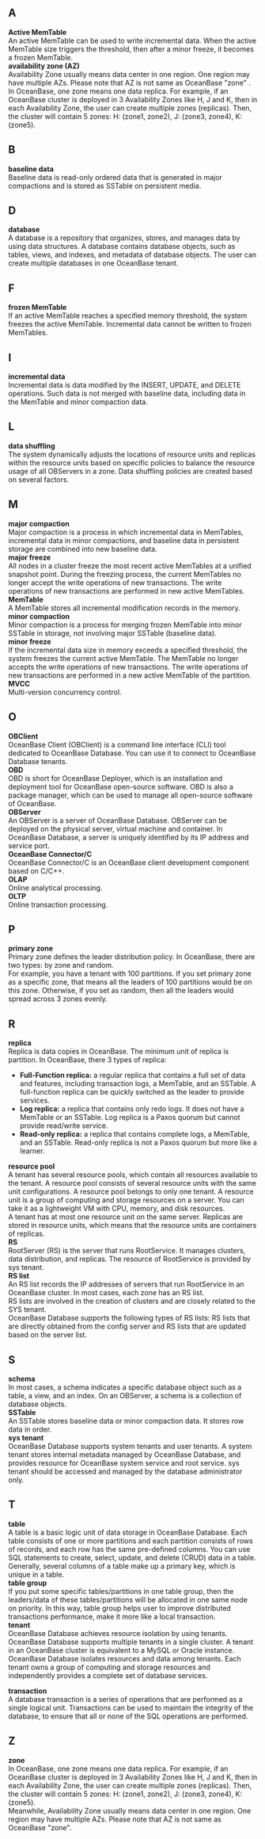 <a name="lLRx2"></a>
## A
**Active MemTable**<br />An active MemTable can be used to write incremental data. When the active MemTable size triggers the threshold, then after a minor freeze, it becomes a frozen MemTable.<br />**availability zone (AZ)**<br />Availability Zone usually means data center in one region. One region may have multiple AZs.  Please note that AZ is not same as OceanBase "zone" . In OceanBase, one zone means one data replica. For example, if an OceanBase cluster is deployed in 3 Availability Zones like H, J and K, then in each Availability Zone, the user can create multiple zones (replicas). Then, the cluster will contain 5 zones: H: (zone1, zone2), J: (zone3, zone4), K: (zone5). 
<a name="foKN6"></a>
## B
**baseline data**<br />Baseline data is read-only ordered data that is generated in major compactions and is stored as SSTable on persistent media.
<a name="swdXZ"></a>
## D
**database**<br />A database is a repository that organizes, stores, and manages data by using data structures. A database contains database objects, such as tables, views, and indexes, and metadata of database objects. The user can create multiple databases in one OceanBase tenant.
<a name="jGs7O"></a>
## F
**frozen MemTable**<br />If an active MemTable reaches a specified memory threshold, the system freezes the active MemTable. Incremental data cannot be written to frozen MemTables.
<a name="UiCYz"></a>
## I
**incremental data**<br />Incremental data is data modified by the INSERT, UPDATE, and DELETE operations. Such data is not merged with baseline data, including data in the MemTable and minor compaction data.
<a name="cktSl"></a>
## L
**data shuffling**<br />The system dynamically adjusts the locations of resource units and replicas within the resource units based on specific policies to balance the resource usage of all OBServers in a zone. Data shuffling policies are created based on several factors.
<a name="qy8cb"></a>
## M
**major compaction**<br />Major compaction is a process in which incremental data in MemTables, incremental data in minor compactions, and baseline data in persistent storage are combined into new baseline data. <br />**major freeze**<br />All nodes in a cluster freeze the most recent active MemTables at a unified snapshot point. During the freezing process, the current MemTables no longer accept the write operations of new transactions. The write operations of new transactions are performed in new active MemTables. <br />**MemTable**<br />A MemTable stores all incremental modification records in the memory. <br />**minor compaction**<br />Minor compaction is a process for merging frozen MemTable into minor SSTable in storage, not involving major SSTable (baseline data).<br />**minor freeze**<br />If the incremental data size in memory exceeds a specified threshold, the system freezes the current active MemTable. The MemTable no longer accepts the write operations of new transactions. The write operations of new transactions are performed in a new active MemTable of the partition. <br />**MVCC**<br />Multi-version concurrency control.
<a name="PIeHF"></a>
## O
**OBClient**<br />OceanBase Client (OBClient) is a command line interface (CLI) tool dedicated to OceanBase Database. You can use it to connect to OceanBase Database tenants.<br />**OBD**<br />OBD is short for OceanBase Deployer, which is an installation and deployment tool for OceanBase open-source software. OBD is also a package manager, which can be used to manage all open-source software of OceanBase.<br />**OBServer**<br />An OBServer is a server of OceanBase Database. OBServer can be deployed on the physical server, virtual machine and container. In OceanBase Database, a server is uniquely identified by its IP address and service port.<br />**OceanBase Connector/C**<br />OceanBase Connector/C is an OceanBase client development component based on C/C++.<br />**OLAP**<br />Online analytical processing.<br />**OLTP**<br />Online transaction processing. 
<a name="g85bh"></a>
## P
**primary zone**<br />Primary zone defines the leader distribution policy. In OceanBase, there are two types: by zone and random.<br />For example, you have a tenant with 100 partitions. If you set primary zone as a specific zone, that means all the leaders of 100 partitions would be on this zone. Otherwise, if you set as random, then all the leaders would spread across 3 zones evenly.
<a name="yaGei"></a>
## R
**replica**<br />Replica is data copies in OceanBase. The minimum unit of replica is partition. In OceanBase, there 3 types of replica:

- **Full-Function replica:** a regular replica that contains a full set of data and features, including transaction logs, a MemTable, and an SSTable. A full-function replica can be quickly switched as the leader to provide services.
- **Log replica:** a replica that contains only redo logs. It does not have a MemTable or an SSTable. Log replica is a Paxos quorum but cannot provide read/write service. 
- **Read-only replica:** a replica that contains complete logs, a MemTable, and an SSTable. Read-only replica is not a Paxos quorum but more like a learner.

**resource pool**<br />A tenant has several resource pools, which contain all resources available to the tenant. A resource pool consists of several resource units with the same unit configurations. A resource pool belongs to only one tenant. A resource unit is a group of computing and storage resources on a server. You can take it as a lightweight VM with CPU, memory, and disk resources.<br />A tenant has at most one resource unit on the same server. Replicas are stored in resource units, which means that the resource units are containers of replicas. <br />**RS**<br />RootServer (RS) is the server that runs RootService. It manages clusters, data distribution, and replicas. The resource of RootService is provided by sys tenant.<br />**RS list**<br />An RS list records the IP addresses of servers that run RootService in an OceanBase cluster. In most cases, each zone has an RS list.<br />RS lists are involved in the creation of clusters and are closely related to the SYS tenant.<br />OceanBase Database supports the following types of RS lists: RS lists that are directly obtained from the config server and RS lists that are updated based on the server list.
<a name="mIX9B"></a>
## S
**schema**<br />In most cases, a schema indicates a specific database object such as a table, a view, and an index. On an OBServer, a schema is a collection of database objects. <br />**SSTable**<br />An SSTable stores baseline data or minor compaction data. It stores row data in order. <br />**sys tenant**<br />OceanBase Database supports system tenants and user tenants. A system tenant stores internal metadata managed by OceanBase Database, and provides resource for OceanBase system service and root service. sys tenant should be  accessed and managed by the database administrator only.

<a name="rWRYf"></a>
## T
**table**<br />A table is a basic logic unit of data storage in OceanBase Database. Each table consists of one or more partitions and each partition consists of rows of records, and each row has the same pre-defined columns. You can use SQL statements to create, select, update, and delete (CRUD) data in a table. Generally, several columns of a table make up a primary key, which is unique in a table. <br />**table group**<br />If you put some specific tables/partitions in one table group, then the leaders/data of these tables/partitions will be allocated in one same node on priority. In this way, table group helps user to improve distributed transactions performance, make it more like a local transaction.<br />**tenant**<br />OceanBase Database achieves resource isolation by using tenants. OceanBase Database supports multiple tenants in a single cluster. A tenant in an OceanBase cluster is equivalent to a MySQL or Oracle instance. OceanBase Database isolates resources and data among tenants. Each tenant owns a group of computing and storage resources and independently provides a complete set of database services.

**transaction**<br />A database transaction is a series of operations that are performed as a single logical unit. Transactions can be used to maintain the integrity of the database, to ensure that all or none of the SQL operations are performed.
<a name="cWYEi"></a>
## Z
**zone**<br />In OceanBase, one zone means one data replica. For example, if an OceanBase cluster is deployed in 3 Availability Zones like H, J and K, then in each Availability Zone, the user can create multiple zones (replicas). Then, the cluster will contain 5 zones: H: (zone1, zone2), J: (zone3, zone4), K: (zone5).<br />Meanwhile, Availability Zone usually means data center in one region. One region may have multiple AZs.  Please note that AZ is not same as OceanBase "zone".
